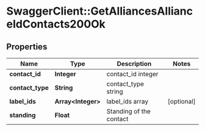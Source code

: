 # SwaggerClient::GetAlliancesAllianceIdContacts200Ok

## Properties
Name | Type | Description | Notes
------------ | ------------- | ------------- | -------------
**contact_id** | **Integer** | contact_id integer | 
**contact_type** | **String** | contact_type string | 
**label_ids** | **Array&lt;Integer&gt;** | label_ids array | [optional] 
**standing** | **Float** | Standing of the contact | 


